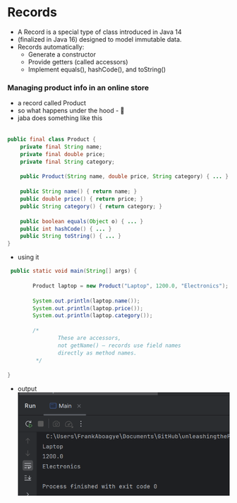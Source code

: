 # Records
- A Record is a special type of class introduced in Java 14 
- (finalized in Java 16) designed to model immutable data. 
- Records automatically:
  - Generate a constructor 
  - Provide getters (called accessors)
  - Implement equals(), hashCode(), and toString()

### Managing product info in an online store
- a record called Product
[](./src/main/java/org/example/Product.java)
- so what happens under the hood - 🤔
- jaba does something like this
```java

public final class Product {
    private final String name;
    private final double price;
    private final String category;

    public Product(String name, double price, String category) { ... }

    public String name() { return name; }
    public double price() { return price; }
    public String category() { return category; }

    public boolean equals(Object o) { ... }
    public int hashCode() { ... }
    public String toString() { ... }
}

```

- using it 

```java
 public static void main(String[] args) {

        Product laptop = new Product("Laptop", 1200.0, "Electronics");

        System.out.println(laptop.name()); 
        System.out.println(laptop.price()); 
        System.out.println(laptop.category());
        
        /*
                These are accessors, 
                not getName() — records use field names 
                directly as method names.
         */

}

```

- output
![./images/recordoutput.png](./images/recordoutput.png)